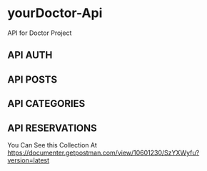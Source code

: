# yourDoctor-Api
API for Doctor Project

## API AUTH
## API POSTS
## API CATEGORIES
## API RESERVATIONS


You Can See this Collection At 
https://documenter.getpostman.com/view/10601230/SzYXWyfu?version=latest
